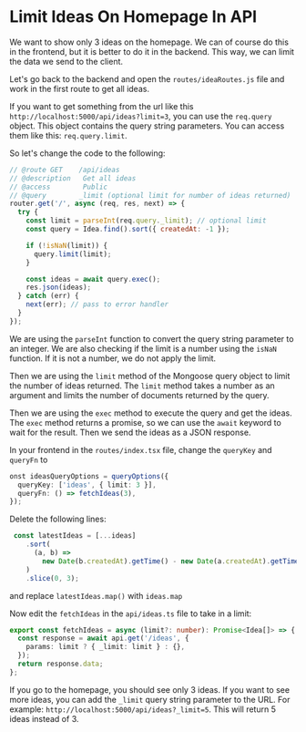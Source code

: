 # Limit Ideas On Homepage In API

We want to show only 3 ideas on the homepage. We can of course do this in the frontend, but it is better to do it in the backend. This way, we can limit the data we send to the client.

Let's go back to the backend and open the `routes/ideaRoutes.js` file and work in the first route to get all ideas.

If you want to get something from the url like this `http://localhost:5000/api/ideas?limit=3`, you can use the `req.query` object. This object contains the query string parameters. You can access them like this: `req.query.limit`.

So let's change the code to the following:

```javascript
// @route GET    /api/ideas
// @description   Get all ideas
// @access        Public
// @query        _limit (optional limit for number of ideas returned)
router.get('/', async (req, res, next) => {
  try {
    const limit = parseInt(req.query._limit); // optional limit
    const query = Idea.find().sort({ createdAt: -1 });

    if (!isNaN(limit)) {
      query.limit(limit);
    }

    const ideas = await query.exec();
    res.json(ideas);
  } catch (err) {
    next(err); // pass to error handler
  }
});
```

We are using the `parseInt` function to convert the query string parameter to an integer. We are also checking if the limit is a number using the `isNaN` function. If it is not a number, we do not apply the limit.

Then we are using the `limit` method of the Mongoose query object to limit the number of ideas returned. The `limit` method takes a number as an argument and limits the number of documents returned by the query.

Then we are using the `exec` method to execute the query and get the ideas. The `exec` method returns a promise, so we can use the `await` keyword to wait for the result. Then we send the ideas as a JSON response.

In your frontend in the `routes/index.tsx` file, change the `queryKey` and `queryFn` to 

```ts
onst ideasQueryOptions = queryOptions({
  queryKey: ['ideas', { limit: 3 }],
  queryFn: () => fetchIdeas(3),
});
```

Delete the following lines:

```ts
 const latestIdeas = [...ideas]
    .sort(
      (a, b) =>
        new Date(b.createdAt).getTime() - new Date(a.createdAt).getTime()
    )
    .slice(0, 3);
```

and replace `latestIdeas.map()` with `ideas.map`

Now edit the `fetchIdeas` in the `api/ideas.ts` file to take in a limit:

```ts
export const fetchIdeas = async (limit?: number): Promise<Idea[]> => {
  const response = await api.get('/ideas', {
    params: limit ? { _limit: limit } : {},
  });
  return response.data;
};

```

If you go to the homepage, you should see only 3 ideas. If you want to see more ideas, you can add the `_limit` query string parameter to the URL. For example: `http://localhost:5000/api/ideas?_limit=5`. This will return 5 ideas instead of 3.
